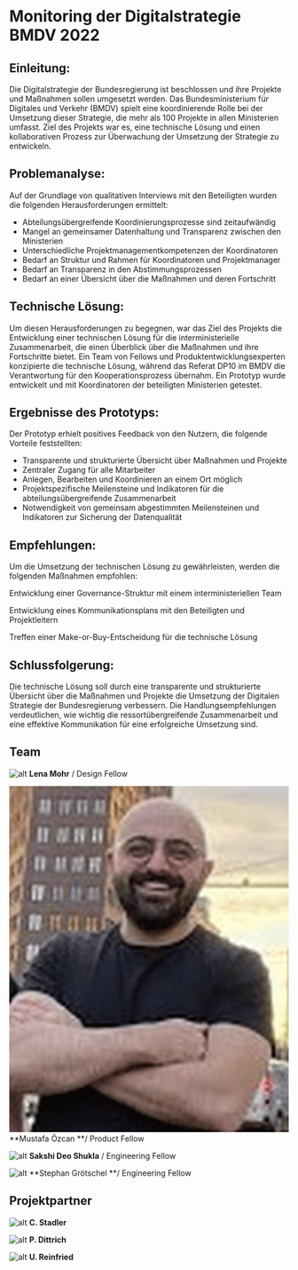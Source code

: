 # Monitoring der Digitalstrategie BMDV 2022


## Einleitung:

Die Digitalstrategie der Bundesregierung ist beschlossen und ihre Projekte und Maßnahmen sollen umgesetzt werden. Das Bundesministerium für Digitales und Verkehr (BMDV) spielt eine koordinierende Rolle bei der Umsetzung dieser Strategie, die mehr als 100 Projekte in allen Ministerien umfasst. Ziel des Projekts war es, eine technische Lösung und einen kollaborativen Prozess zur Überwachung der Umsetzung der Strategie zu entwickeln.


## Problemanalyse:

Auf der Grundlage von qualitativen Interviews mit den Beteiligten wurden die folgenden Herausforderungen ermittelt:



* Abteilungsübergreifende Koordinierungsprozesse sind zeitaufwändig
* Mangel an gemeinsamer Datenhaltung und Transparenz zwischen den Ministerien
* Unterschiedliche Projektmanagementkompetenzen der Koordinatoren
* Bedarf an Struktur und Rahmen für Koordinatoren und Projektmanager
* Bedarf an Transparenz in den Abstimmungsprozessen
* Bedarf an einer Übersicht über die Maßnahmen und deren Fortschritt


## Technische Lösung:

Um diesen Herausforderungen zu begegnen, war das Ziel des Projekts die Entwicklung einer technischen Lösung für die interministerielle Zusammenarbeit, die einen Überblick über die Maßnahmen und ihre Fortschritte bietet. Ein Team von Fellows und Produktentwicklungsexperten konzipierte die technische Lösung, während das Referat DP10 im BMDV die Verantwortung für den Kooperationsprozess übernahm. Ein Prototyp wurde entwickelt und mit Koordinatoren der beteiligten Ministerien getestet.


## Ergebnisse des Prototyps:

Der Prototyp erhielt positives Feedback von den Nutzern, die folgende Vorteile feststellten:



* Transparente und strukturierte Übersicht über Maßnahmen und Projekte
* Zentraler Zugang für alle Mitarbeiter
* Anlegen, Bearbeiten und Koordinieren an einem Ort möglich
* Projektspezifische Meilensteine und Indikatoren für die abteilungsübergreifende Zusammenarbeit
* Notwendigkeit von gemeinsam abgestimmten Meilensteinen und Indikatoren zur Sicherung der Datenqualität


## Empfehlungen:

Um die Umsetzung der technischen Lösung zu gewährleisten, werden die folgenden Maßnahmen empfohlen:

Entwicklung einer Governance-Struktur mit einem interministeriellen Team

Entwicklung eines Kommunikationsplans mit den Beteiligten und Projektleitern

Treffen einer Make-or-Buy-Entscheidung für die technische Lösung


## Schlussfolgerung:

Die technische Lösung soll durch eine transparente und strukturierte Übersicht über die Maßnahmen und Projekte die Umsetzung der Digitalen Strategie der Bundesregierung verbessern. Die Handlungsempfehlungen verdeutlichen, wie wichtig die ressortübergreifende Zusammenarbeit und eine effektive Kommunikation für eine erfolgreiche Umsetzung sind.


## Team

![alt](Lena_Mohr__tech4germany_Final.jpg)
**Lena Mohr** / Design Fellow

![alt](Mustafa_Özcan__tech4germany_Final.jpg)
**Mustafa Özcan **/ Product Fellow

![alt](Sakshi_Shukla__tech4germany_Final.jpg)
**Sakshi Deo Shukla** / Engineering Fellow

![alt](BMDV_UReinfried_Final.jpg)
**Stephan Grötschel **/ Engineering Fellow


## Projektpartner

![alt](BMDV_CStadler_Final.jpg)
**C. Stadler**

![alt](BMDV_PDittrich_Final.jpg)
**P. Dittrich**


![alt](BMDV_UReinfried_Final.jpg)
**U. Reinfried**
